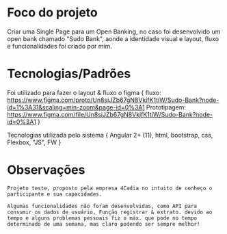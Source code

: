 # Foco do projeto 

Criar uma Single Page para um Open Banking, no caso foi desenvolvido um open bank chamado "Sudo Bank", aonde a identidade visual e layout, fluxo e funcionalidades foi criado por mim.

# Tecnologias/Padrões

Foi utilizado para fazer o layout & fluxo o figma {
    fluxo: https://www.figma.com/proto/Un8siJZb67gN8VkifK1tiW/Sudo-Bank?node-id=1%3A31&scaling=min-zoom&page-id=0%3A1
    Prototipagem: https://www.figma.com/file/Un8siJZb67gN8VkifK1tiW/Sudo-Bank?node-id=0%3A1
}

Tecnologias utilizada pelo sistema {
    Angular 2+ (11),
    html,
    bootstrap,
    css,
    Flexbox,
    "JS",
    FW
}

# Observações

    Projeto teste, proposto pela empresa 4Cadia no intuito de conheço o participante e sua capacidades.
    
    Algumas funcionalidades não foram desenvolvidas, como API para consumir os dados de usuário, Função registrar & extrato. devido ao tempo e alguns problemas pessoais fiz o máx. que pode no tempo determinado de uma semana, mas claro podendo ser sempre melhor!

